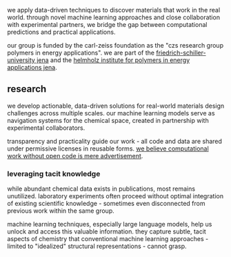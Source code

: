 we apply data-driven techniques to discover materials that work in the real world. through novel machine learning approaches and close collaboration with experimental partners, we bridge the gap between computational predictions and practical applications.

our group is funded by the carl-zeiss foundation as the "czs research group polymers in energy applications". we are part of the [friedrich-schiller-university jena](https://www.uni-jena.de/) and the [helmholz institute for polymers in energy applications jena](https://www.hipole-jena.de/).

## research
we develop actionable, data-driven solutions for real-world materials design challenges across multiple scales. our machine learning models serve as navigation systems for the chemical space, created in partnership with experimental collaborators.

transparency and practicality guide our work - all code and data are shared under permissive licenses in reusable forms. [we believe computational work without open code is mere advertisement](https://statweb.stanford.edu/~wavelab/Wavelab_850/wavelab.pdf).

### leveraging tacit knowledge
while abundant chemical data exists in publications, most remains unutilized. laboratory experiments often proceed without optimal integration of existing scientific knowledge - sometimes even disconnected from previous work within the same group.

machine learning techniques, especially large language models, help us unlock and access this valuable information. they capture subtle, tacit aspects of chemistry that conventional machine learning approaches - limited to "idealized" structural representations - cannot grasp.
